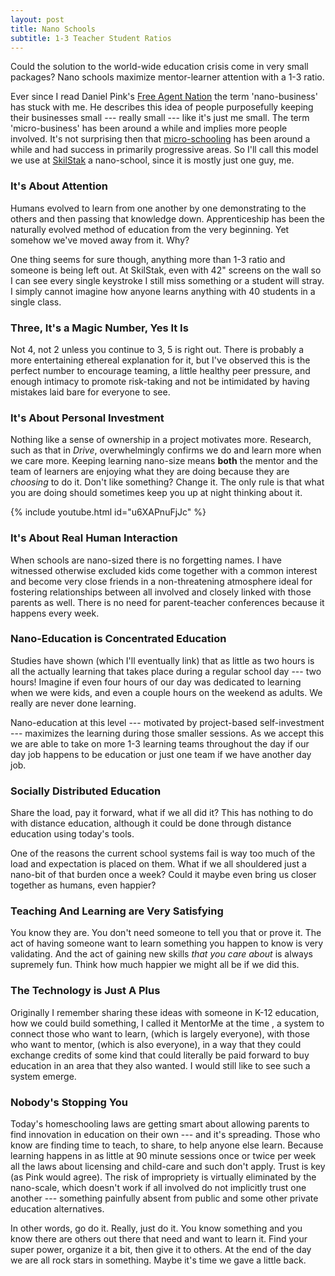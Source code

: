 ```yaml
---
layout: post
title: Nano Schools
subtitle: 1-3 Teacher Student Ratios
---
```


Could the solution to the world-wide education crisis come in very small
packages? Nano schools maximize mentor-learner attention with a 1-3 ratio.

Ever since I read Daniel Pink's [Free Agent Nation][] the term
'nano-business' has stuck with me. He describes this idea of people
purposefully keeping their businesses small --- really small --- like
it's just me small. The term 'micro-business' has been around a while
and implies more people involved. It's not surprising then that
[micro-schooling][] has been around a while and had success in
primarily progressive areas. So I'll call this model we use at
[SkilStak][] a nano-school, since it is mostly just one guy, me.

### It's About Attention

Humans evolved to learn from one another by one demonstrating to the
others and then passing that knowledge down. Apprenticeship has been
the naturally evolved method of education from the very beginning. Yet
somehow we've moved away from it. Why?

One thing seems for sure though, anything more than 1-3 ratio and someone
is being left out. At SkilStak, even with 42" screens on the wall so I can
see every single keystroke I still miss something or a student will stray.
I simply cannot imagine how anyone learns anything with 40 students in a
single class.

### Three, It's a Magic Number, Yes It Is

Not 4, not 2 unless you continue to 3, 5 is right out. There is probably a
more entertaining ethereal explanation for it, but I've observed this is
the perfect number to encourage teaming, a little healthy peer pressure,
and enough intimacy to promote risk-taking and not be intimidated by
having mistakes laid bare for everyone to see.

### It's About Personal Investment

Nothing like a sense of ownership in a project motivates more. Research,
such as that in *Drive*, overwhelmingly confirms we do and learn more
when we care more. Keeping learning nano-size means **both** the mentor
and the team of learners are enjoying what they are doing because they
are *choosing* to do it. Don't like something? Change it. The only
rule is that what you are doing should sometimes keep you up at night
thinking about it.

{% include youtube.html id="u6XAPnuFjJc" %}

### It's About Real Human Interaction

When schools are nano-sized there is no forgetting names. I have
witnessed otherwise excluded kids come together with a common interest
and become very close friends in a non-threatening atmosphere ideal
for fostering relationships between all involved and closely linked
with those parents as well. There is no need for parent-teacher
conferences because it happens every week.

### Nano-Education is Concentrated Education

Studies have shown (which I'll eventually link) that as little as
two hours is all the actually learning that takes place during a regular
school day --- two hours! Imagine if even four hours of our day was
dedicated to learning when we were kids, and even a couple hours on
the weekend as adults. We really are never done learning.

Nano-education at this level --- motivated by project-based
self-investment --- maximizes the learning during those smaller
sessions. As we accept this we are able to take on more 1-3 learning
teams throughout the day if our day job happens to be education or
just one team if we have another day job.

### Socially Distributed Education

Share the load, pay it forward, what if we all did it? This has
nothing to do with distance education, although it could be done
through distance education using today's tools.

One of the reasons the current school systems fail is way too much of
the load and expectation is placed on them. What if we all shouldered
just a nano-bit of that burden once a week? Could it maybe even bring
us closer together as humans, even happier?

### Teaching And Learning are Very Satisfying

You know they are. You don't need someone to tell you that or prove it. The
act of having someone want to learn something you happen to know is
very validating. And the act of gaining new skills *that you care
about* is always supremely fun. Think how much happier we might all be
if we did this.

### The Technology is Just A Plus

Originally I remember sharing these ideas with someone in K-12 education,
how we could build something, I called it MentorMe at the time , a system
to connect those who want to learn, (which is largely everyone), with
those who want to mentor, (which is also everyone), in a way that they
could exchange credits of some kind that could literally be paid forward
to buy education in an area that they also wanted. I would still like to
see such a system emerge.

### Nobody's Stopping You

Today's homeschooling laws are getting smart about allowing parents to
find innovation in education on their own --- and it's spreading. Those
who know are finding time to teach, to share, to help anyone else
learn. Because learning happens in as little at 90 minute sessions
once or twice per week all the laws about licensing and child-care and
such don't apply. Trust is key (as Pink would agree). The risk of
impropriety is virtually eliminated by the nano-scale, which doesn't
work if all involved do not implicitly trust one another --- something
painfully absent from public and some other private education
alternatives.

In other words, go do it. Really, just do it. You know something and
you know there are others out there that need and want to learn it.
Find your super power, organize it a bit, then give it to others. At
the end of the day we are all rock stars in something. Maybe it's time
we gave a little back.

[Free Agent Nation]: http://www.amazon.com/Free-Agent-Nation-Working-Yourself/dp/0446678791
[SkilStak]: http://facebook.com/skilstak
[micro-schooling]: http://en.wikipedia.org/wiki/Micro-schooling
